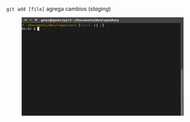 `git add [file]` agrega cambios (_staging_)

<figure class="toggle-figure">
    <span class="toggle-figure__button"></span>
    <img class="toggle-figure__figure" alt="git add" src="img/gif/git-add.gif"/>
</figure>
